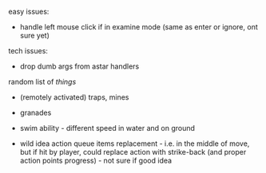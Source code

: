 easy issues:
 - handle left mouse click if in examine mode (same as enter or ignore, ont sure yet)

tech issues:
 - drop dumb args from astar handlers

random list of *things*
 - (remotely activated) traps, mines
 - granades

 - swim ability - different speed in water and on ground
 - wild idea action queue items replacement - i.e. in the middle of move, but if hit by player, could replace action with strike-back (and proper action points progress) - not sure if good idea
